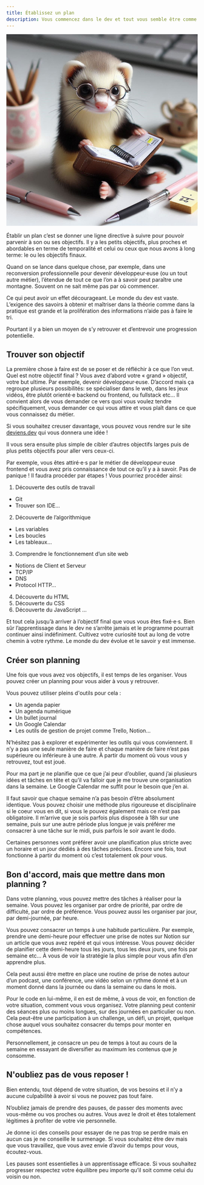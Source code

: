 ```yaml
---
title: Établissez un plan
description: Vous commencez dans le dev et tout vous semble être comme une montagne dont vous ne voyez pas le sommet ? Pas de panique, en y allant étape par étape, avec un plan à suivre il vous sera plus simple d'y voir plus clair.
---
```


<img class="w-full h-96 object-cover" src="/public/_21c1846f-36a7-497d-9d43-84a1243d2d78.jpeg" alt="Illustration d'un furet tenant un agenda dans ses pattes et portant une paire de lunettes" />

Établir un plan c’est se donner une ligne directive à suivre pour pouvoir parvenir à son ou ses objectifs. Il y a les petits objectifs, plus proches et abordables en terme de temporalité et celui ou ceux que nous avons à long terme: le ou les objectifs finaux.

Quand on se lance dans quelque chose, par exemple, dans une reconversion professionnelle pour devenir développeur·euse (ou un tout autre métier), l’étendue de tout ce que l’on a à savoir peut paraître une montagne. Souvent on ne sait même pas par où commencer.

Ce qui peut avoir un effet décourageant. Le monde du dev est vaste. L’exigence des savoirs à obtenir et maîtriser dans la théorie comme dans la pratique est grande et la prolifération des informations n’aide pas à faire le tri.

Pourtant il y a bien un moyen de s’y retrouver et d’entrevoir une progression potentielle.

## Trouver son objectif

La première chose à faire est de se poser et de réfléchir à ce que l’on veut. Quel est notre objectif final ? Vous avez d’abord votre « grand » objectif, votre but ultime. Par exemple, devenir développeur·euse. D’accord mais ça regroupe plusieurs possibilités: se spécialiser dans le web, dans les jeux vidéos, être plutôt orienté·e backend ou frontend, ou fullstack etc… Il convient alors de vous demander ce vers quoi vous voulez tendre spécifiquement, vous demander ce qui vous attire et vous plaît dans ce que vous connaissez du métier.

Si vous souhaitez creuser davantage, vous pouvez vous rendre sur le site <a target='blank' href="https://deviens.dev/">deviens.dev</a> qui vous donnera une idée !

Il vous sera ensuite plus simple de cibler d’autres objectifs larges puis de plus petits objectifs pour aller vers ceux-ci. 

Par exemple, vous êtes attiré·e·s par le métier de développeur·euse frontend et vous avez pris connaissance de tout ce qu’il y a à savoir. Pas de panique ! Il faudra procéder par étapes ! Vous pourriez procéder ainsi:
1) Découverte des outils de travail
 - Git
 - Trouver son IDE…
2) Découverte de l’algorithmique
 - Les variables
 - Les boucles
 - Les tableaux…
 3) Comprendre le fonctionnement d’un site web
 - Notions de Client et Serveur
 - TCP/IP
 - DNS
 - Protocol HTTP…
 4) Découverte du HTML
 5) Découverte du CSS
 6) Découverte du JavaScript …

Et tout cela jusqu’à arriver à l’objectif final que vous vous êtes fixé·e·s. Bien sûr l’apprentissage dans le dev ne s’arrête jamais et le programme pourrait continuer ainsi indéfiniment. Cultivez votre curiosité tout au long de votre chemin à votre rythme. Le monde du dev évolue et le savoir y est immense. 

## Créer son planning 

Une fois que vous avez vos objectifs, il est temps de les organiser. Vous pouvez créer un planning pour vous aider à vous y retrouver.

Vous pouvez utiliser pleins d'outils pour cela : 
- Un agenda papier
- Un agenda numérique
- Un bullet journal
- Un Google Calendar
- Les outils de gestion de projet comme Trello, Notion…

N’hésitez pas à explorer et expérimenter les outils qui vous conviennent. Il n’y a pas une seule manière de faire et chaque manière de faire n’est pas supérieure ou inférieure à une autre. À partir du moment où vous vous y retrouvez, tout est joué.

Pour ma part je ne planifie que ce que j’ai peur d’oublier, quand j’ai plusieurs idées et tâches en tête et qu’il va falloir que je me trouve une organisation dans la semaine. Le Google Calendar me suffit pour le besoin que j’en ai.

Il faut savoir que chaque semaine n’a pas besoin d’être absolument identique. Vous pouvez choisir une méthode plus rigoureuse et disciplinaire si le coeur vous en dit, si vous le pouvez également mais ce n’est pas obligatoire. Il m’arrive que je sois parfois plus disposée à 18h sur une semaine, puis sur une autre période plus longue je vais préférer me consacrer à une tâche sur le midi, puis parfois le soir avant le dodo.

Certaines personnes vont préférer avoir une planification plus stricte avec un horaire et un jour dédiés à des tâches précises. Encore une fois, tout fonctionne à partir du moment où c’est totalement ok pour vous. 

## Bon d'accord, mais que mettre dans mon planning ?

Dans votre planning, vous pouvez mettre des tâches à réaliser pour la semaine. Vous pouvez les organiser par ordre de priorité, par ordre de difficulté, par ordre de préférence. Vous pouvez aussi les organiser par jour, par demi-journée, par heure.

Vous pouvez consacrer un temps à une habitude particulière. Par exemple, prendre une demi-heure pour effectuer une prise de notes sur Notion sur un article que vous avez repéré et qui vous intéresse.  Vous pouvez décider de planifier cette demi-heure tous les jours, tous les deux jours, une fois par semaine etc… À vous de voir la stratégie la plus simple pour vous afin d’en apprendre plus.

Cela peut aussi être mettre en place une routine de prise de notes autour d’un podcast, une conférence, une vidéo selon un rythme donné et à un moment donné dans la journée ou dans la semaine ou dans le mois.

Pour le code en lui-même, il en est de même, à vous de voir, en fonction de votre situation, comment vous vous organisez. Votre planning peut contenir des séances plus ou moins longues, sur des journées en particulier ou non. Cela peut-être une participation à un challenge, un défi, un projet, quelque chose auquel vous souhaitez consacrer du temps pour monter en compétences.

Personnellement, je consacre un peu de temps à tout au cours de la semaine en essayant de diversifier au maximum les contenus que je consomme.

## N'oubliez pas de vous reposer !

Bien entendu, tout dépend de votre situation, de vos besoins et il n’y a aucune culpabilité à avoir si vous ne pouvez pas tout faire.

N’oubliez jamais de prendre des pauses, de passer des moments avec vous-même ou vos proches ou autres. Vous avez le droit et êtes totalement légitimes à profiter de votre vie personnelle.

Je donne ici des conseils pour essayer de ne pas trop se perdre mais en aucun cas je ne conseille le surmenage. Si vous souhaitez être dev mais que vous travaillez, que vous avez envie d’avoir du temps pour vous, écoutez-vous.

Les pauses sont essentielles à un apprentissage efficace. Si vous souhaitez progresser respectez votre équilibre peu importe qu’il soit comme celui du voisin ou non.